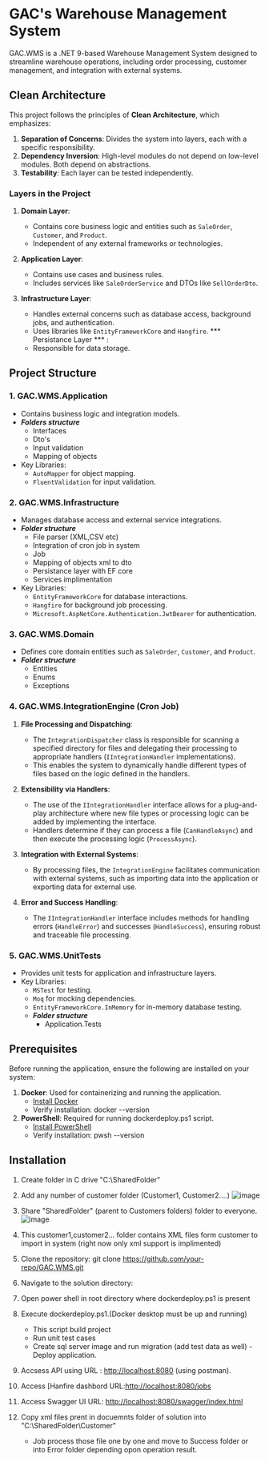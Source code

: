 # GAC's Warehouse Management System

GAC.WMS is a .NET 9-based Warehouse Management System designed to streamline warehouse operations, including order processing, customer management, and integration with external systems.

## Clean Architecture

This project follows the principles of **Clean Architecture**, which emphasizes:

1. **Separation of Concerns**: Divides the system into layers, each with a specific responsibility.
2. **Dependency Inversion**: High-level modules do not depend on low-level modules. Both depend on abstractions.
3. **Testability**: Each layer can be tested independently.

### Layers in the Project

1. **Domain Layer**:
   - Contains core business logic and entities such as `SaleOrder`, `Customer`, and `Product`.
   - Independent of any external frameworks or technologies.

2. **Application Layer**:
   - Contains use cases and business rules.
   - Includes services like `SaleOrderService` and DTOs like `SellOrderDto`.

3. **Infrastructure Layer**:
   - Handles external concerns such as database access, background jobs, and authentication.
   - Uses libraries like `EntityFrameworkCore` and `Hangfire`.
   *** Persistance Layer *** :
   - Responsible for data storage.

## Project Structure

### 1. **GAC.WMS.Application**
- Contains business logic and integration models.
- ***Folders structure***
     - Interfaces
     - Dto's
     - Input validation
     - Mapping of objects
- Key Libraries:
  - `AutoMapper` for object mapping.
  - `FluentValidation` for input validation.

### 2. **GAC.WMS.Infrastructure**
- Manages database access and external service integrations.
-  ***Folder structure***
     - File parser (XML,CSV etc)
     - Integration of cron job in system
     - Job
     - Mapping of objects xml to dto
     - Persistance layer with EF core
     - Services implimentation 
- Key Libraries:
  - `EntityFrameworkCore` for database interactions.
  - `Hangfire` for background job processing.
  - `Microsoft.AspNetCore.Authentication.JwtBearer` for authentication.

### 3. **GAC.WMS.Domain**
- Defines core domain entities such as `SaleOrder`, `Customer`, and `Product`.
- ***Folder structure***
   - Entities
   - Enums
   - Exceptions

### 4. **GAC.WMS.IntegrationEngine (Cron Job)**
1. **File Processing and Dispatching**:
   - The `IntegrationDispatcher` class is responsible for scanning a specified directory for files and delegating their processing to appropriate handlers (`IIntegrationHandler` implementations).
   - This enables the system to dynamically handle different types of files based on the logic defined in the handlers.

2. **Extensibility via Handlers**:
   - The use of the `IIntegrationHandler` interface allows for a plug-and-play architecture where new file types or processing logic can be added by implementing the interface.
   - Handlers determine if they can process a file (`CanHandleAsync`) and then execute the processing logic (`ProcessAsync`).

3. **Integration with External Systems**:
   - By processing files, the `IntegrationEngine` facilitates communication with external systems, such as importing data into the application or exporting data for external use.

4. **Error and Success Handling**:
   - The `IIntegrationHandler` interface includes methods for handling errors (`HandleError`) and successes (`HandleSuccess`), ensuring robust and traceable file processing.


### 5. **GAC.WMS.UnitTests**
- Provides unit tests for application and infrastructure layers.
- Key Libraries:
  - `MSTest` for testing.
  - `Moq` for mocking dependencies.
  - `EntityFrameworkCore.InMemory` for in-memory database testing.
  - ***Folder structure***
    - Application.Tests

## Prerequisites

Before running the application, ensure the following are installed on your system:

1. **Docker**: Used for containerizing and running the application.
   - [Install Docker](https://docs.docker.com/get-docker/)
   - Verify installation:  docker --version
2. **PowerShell**: Required for running dockerdeploy.ps1 script.
   - [Install PowerShell](https://learn.microsoft.com/en-us/powershell/scripting/install/installing-powershell)
   - Verify installation: pwsh --version

## Installation
1. Create folder in C drive "C:\SharedFolder"
2. Add any number of customer folder (Customer1, Customer2....)
   ![image](https://github.com/user-attachments/assets/2fbdaf88-1dc3-4f44-9e08-a58af1ef4e17)
3. Share "SharedFolder" (parent to Customers folders) folder to everyone.
   ![image](https://github.com/user-attachments/assets/de0735bc-9e8b-4f27-a138-9aadc1a14324)
5. This customer1,customer2... folder contains XML files form customer to import in system (right now only xml support is implimented)
   
6. Clone the repository: git clone https://github.com/your-repo/GAC.WMS.git
7. Navigate to the solution directory:
8. Open power shell in root directory where dockerdeploy.ps1 is present
9. Execute dockerdeploy.ps1.(Docker desktop must be up and running)
   - This script build project
   - Run unit test cases
   - Create sql server image and run migration (add test data as well)
   -Deploy application.
10. Accsess API using URL : [http://localhost:8080](http://localhost:8080) (using postman).
11. Access [Hanfire dashbord URL:[http://localhost:8080/jobs](http://localhost:8080/jobs)
12. Access Swagger UI URL: [http://localhost:8080/swagger/index.html]([http://localhost:8080/jobs](http://localhost:8080/swagger/index.html))
13. Copy xml files prent in docuemnts folder of solution into "C:\SharedFolder\Customer"
    - Job process those file one by one and move to Success folder or into Error folder depending opon operation result.



   
    
   
